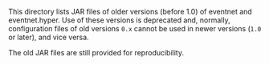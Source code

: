 This directory lists JAR files of older versions (before 1.0) of eventnet and eventnet.hyper. Use of these versions is deprecated and, normally, configuration files of old versions `0.x` cannot be used in newer versions (`1.0` or later), and vice versa.

The old JAR files are still provided for reproducibility.
